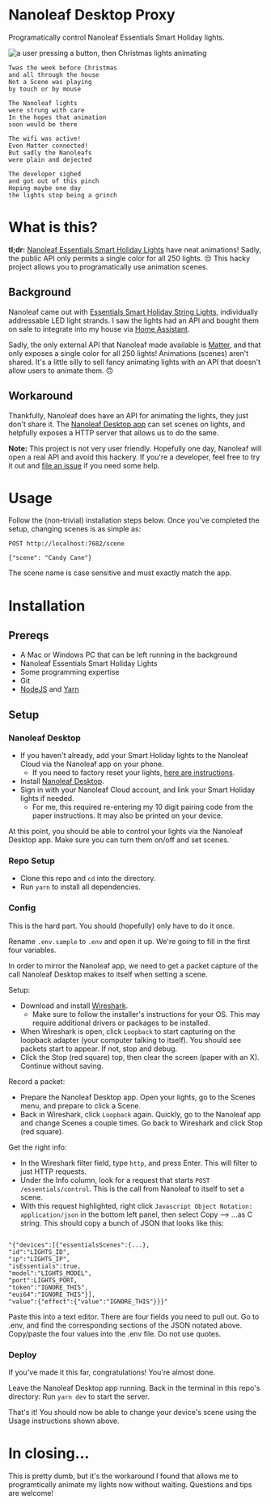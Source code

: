 # Nanoleaf Desktop Proxy

Programatically control Nanoleaf Essentials Smart Holiday lights.

![a user pressing a button, then Christmas lights animating](https://github.com/m-dierker/nanoleaf-desktop-proxy/blob/0e443153ccebad680196b2051953dea46a7a5142/docs/demo.gif 'Demo')

```
Twas the week before Christmas
and all through the house
Not a Scene was playing
by touch or by mouse

The Nanoleaf lights
were strung with care
In the hopes that animation
soon would be there

The wifi was active!
Even Matter connected!
But sadly the Nanoleafs
were plain and dejected

The developer sighed
and got out of this pinch
Hoping maybe one day
the lights stop being a grinch
```

# What is this?

**tl;dr:** [Nanoleaf Essentials Smart Holiday Lights](https://nanoleaf.me/en-US/products/seasonal/holiday-string-lights/?size=each) have neat animations! Sadly, the public API only permits a single color for all 250 lights. 😒 This hacky project allows you to programatically use animation scenes.

## Background

Nanoleaf came out with [Essentials Smart Holiday String Lights](https://nanoleaf.me/en-US/products/seasonal/holiday-string-lights/?size=each), individually addressable LED light strands. I saw the lights had an API and bought them on sale to integrate into my house via [Home Assistant](https://www.home-assistant.io/).

Sadly, the only external API that Nanoleaf made available is [Matter](https://www.home-assistant.io/integrations/matter/), and that only exposes a single color for all 250 lights! Animations (scenes) aren't shared. It's a little silly to sell fancy animating lights with an API that doesn't allow users to animate them. 🙃

## Workaround

Thankfully, Nanoleaf does have an API for animating the lights, they just don't share it. The [Nanoleaf Desktop app](https://nanoleaf.me/en-US/integration/desktop-app/) can set scenes on lights, and helpfully exposes a HTTP server that allows us to do the same.

**Note:** This project is not very user friendly. Hopefully one day, Nanoleaf will open a real API and avoid this hackery. If you're a developer, feel free to try it out and [file an issue](https://github.com/m-dierker/nanoleaf-desktop-proxy/issues) if you need some help.

# Usage

Follow the (non-trivial) installation steps below. Once you've completed the setup, changing scenes is as simple as:

```
POST http://localhost:7682/scene

{"scene": "Candy Cane"}
```

The scene name is case sensitive and must exactly match the app.

# Installation

## Prereqs

- A Mac or Windows PC that can be left running in the background
- Nanoleaf Essentials Smart Holiday Lights
- Some programming expertise
- Git
- [NodeJS](https://nodejs.org/en/learn/getting-started/how-to-install-nodejs) and [Yarn](https://classic.yarnpkg.com/lang/en/docs/install/#mac-stable)

## Setup

### Nanoleaf Desktop

- If you haven't already, add your Smart Holiday lights to the Nanoleaf Cloud via the Nanoleaf app on your phone.
  - If you need to factory reset your lights, [here are instructions](https://helpdesk.nanoleaf.me/en-US/how-to-control-your-holiday-string-lights-using-button-342048).
- Install [Nanoleaf Desktop](https://nanoleaf.me/en-US/integration/desktop-app/).
- Sign in with your Nanoleaf Cloud account, and link your Smart Holiday lights if needed.
  - For me, this required re-entering my 10 digit pairing code from the paper instructions. It may also be printed on your device.

At this point, you should be able to control your lights via the Nanoleaf Desktop app. Make sure you can turn them on/off and set scenes.

### Repo Setup

- Clone this repo and `cd` into the directory.
- Run `yarn` to install all dependencies.

### Config

This is the hard part. You should (hopefully) only have to do it once.

Rename `.env.sample` to `.env` and open it up. We're going to fill in the first four variables.

In order to mirror the Nanoleaf app, we need to get a packet capture of the call Nanoleaf Desktop makes to itself when setting a scene.

Setup:

- Download and install [Wireshark](https://www.wireshark.org/download.html).
  - Make sure to follow the installer's instructions for your OS. This may require additional drivers or packages to be installed.
- When Wireshark is open, click `Loopback` to start capturing on the loopback adapter (your computer talking to itself). You should see packets start to appear. If not, stop and debug.
- Click the Stop (red square) top, then clear the screen (paper with an X). Continue without saving.

Record a packet:

- Prepare the Nanoleaf Desktop app. Open your lights, go to the Scenes menu, and prepare to click a Scene.
- Back in Wireshark, click `Loopback` again. Quickly, go to the Nanoleaf app and change Scenes a couple times. Go back to Wireshark and click Stop (red square).

Get the right info:

- In the Wireshark filter field, type `http`, and press Enter. This will filter to just HTTP requests.
- Under the Info column, look for a request that starts `POST /essentials/control`. This is the call from Nanoleaf to itself to set a scene.
- With this request highlighted, right click `Javascript Object Notation: application/json` in the bottom left panel, then select Copy --> ...as C string. This should copy a bunch of JSON that looks like this:

```

"{"devices":[{"essentialsScenes":{...},
"id":"LIGHTS_ID",
"ip":"LIGHTS_IP",
"isEssentials":true,
"model":"LIGHTS_MODEL",
"port":LIGHTS_PORT,
"token":"IGNORE_THIS",
"eui64":"IGNORE_THIS"}],
"value":{"effect":{"value":"IGNORE_THIS"}}}"

```

Paste this into a text editor. There are four fields you need to pull out. Go to .env, and find the corresponding sections of the JSON notated above. Copy/paste the four values into the .env file. Do not use quotes.

### Deploy

If you've made it this far, congratulations! You're almost done.

Leave the Nanoleaf Desktop app running. Back in the terminal in this repo's directory: Run `yarn dev` to start the server.

That's it! You should now be able to change your device's scene using the Usage instructions shown above.

# In closing...

This is pretty dumb, but it's the workaround I found that allows me to programtically animate my lights now without waiting. Questions and tips are welcome!
